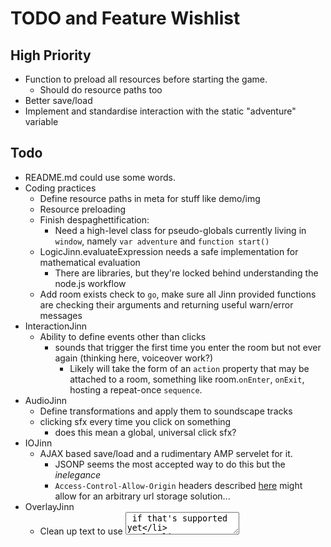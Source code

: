 # TODO and Feature Wishlist

## High Priority
* Function to preload all resources before starting the game.
	* Should do resource paths too
* Better save/load
* Implement and standardise interaction with the static "adventure" variable

## Todo
* README.md could use some words.
* Coding practices
	* Define resource paths in meta for stuff like demo/img
	* Resource preloading
	* Finish despaghettification:
		* Need a high-level class for pseudo-globals currently living in ``window``, namely ``var adventure`` and ``function start()``
	* LogicJinn.evaluateExpression needs a safe implementation for mathematical evaluation
		* There are libraries, but they're locked behind understanding the node.js workflow
	* Add room exists check to ``go``, make sure all Jinn provided functions are checking their arguments and returning useful warn/error messages
* InteractionJinn
	* Ability to define events other than clicks
		* sounds that trigger the first time you enter the room but not ever again (thinking here, voiceover work?)
			* Likely will take the form of an ``action`` property that may be attached to a room, something like room.``onEnter``, ``onExit``, hosting a repeat-once ``sequence``.
* AudioJinn
	* Define transformations and apply them to soundscape tracks
	* clicking sfx every time you click on something
		* does this mean a global, universal click sfx?
* IOJinn
	* AJAX based save/load and a rudimentary AMP servelet for it.
		* JSONP seems the most accepted way to do this but the *inelegance*
		* ``Access-Control-Allow-Origin`` headers described [here](https://stackoverflow.com/questions/3506208/jquery-ajax-cross-domain) might allow for an arbitrary url storage solution...
* OverlayJinn
	* Clean up text to use <textarea> if that's supported yet
* RoomJinn
	* Rename to NavigationJinn
	* ``backtrack`` action
		* Either a ``back`` action or a parameter for ``go``
		* add it to RoomJinn / NavigationJinn, have it keep a stack of ``go``s
		* per-room option to override designated back button with a substitute action
			* Something like "onBacktrack, do ACTION, allowBacktrack = true|false"
		* Action availability should be configurable globally too
	* Presentational sugar
		* "dissolve" transition between screens using [mask](https://developer.mozilla.org/en-US/docs/Web/CSS/mask) and [mask-image](https://developer.mozilla.org/en-US/docs/Web/CSS/mask-image)

## Reevaluate
* a dedicated back button that sends you back to the previous place you were, since it turns out it's hard to find pictures with at least one entrance and exit in-photo

## On hold
* Authoring tools are on-hold. In the meantime, the  JSON editor [here](http://jeremydorn.com/json-editor/) can accept a custom schema; use adventure.schema.json to get a nice drill-down property editor for the whole adventure.

## Authoring tools (on hold)
* UI
	* Make sidebars toggleable
	* Flexbox chicanery to easily change the editor's view to highlight a certain panel, if that seems necessary
	* "Room List" sidebar
		* textbox insta-filter for finding by id *quickly*
		* Drag room to editing area to quickly make a go hotspot
	* "Room properties" sidebar
		* edit key/id, ~~img~~, add and configure hotspots
			* dynamic, drillable hotspot properties
			* define property schema, which properties can go on what
		* at-a-glance room states for inbound and outbound edges
* Functionality
	* Pack editor high-level functionality into a Jinn
	* IOJinn should add support for AJAX based save/load.
* "Editor" room view
	* Cleaner hotspot editing
		* Alt+Click polygon edges to add vert
		* Alt+Click polygon vert to remove it
		* Pseudo-root handle for Polygons, translated in toCoords
		* Better visual connection between active hotspot in window and in properties
			* Maybe even have Properties *only* show properties for a selected hotspot, like Flash?
	* Shortcut key to "create hotspot to last room"

## Done
* ~~Finish cleaning up the loose spaghetti~~ Got the worst of it
* ~~one-shot sfx when you click on something? like, imagining a dull thud when you touch the Orb in the den~~ Doable with a non-repeating sequence
* ~~Define and use variables and logic when defining adventure~~
* ~~Define 'sequence' objects to chain multiple click objects together with rules for repetition~~
* ~~HUD text pop-up event~~, or just a hovering image in general.
* ~~customizable pointers~~
* ~~PROPER class-based customizable pointers~~
* ~~prevent players from using the tab functionality to find hotspots~~
* ~~Use jQuery binds instead of href="javascript:function(args)"~~
* Editor mode
	* ~~Thumbnail all rooms in Room List sidebar~~
	* ~~Represent hotspots in this mode with interactive pieces within the SVG overlay~~
		* ~~Implement visible hotspots in the overlay SVG~~
		* ~~Implement handles for editable hotspots~~
		* ~~Handles define allowed movement: bound X, bound Y, unbound~~
	* ~~Bind hotspot movement to the corresponding values in ``hotspot.area`` directly.~~
	* ~~Modifier key or right click to "follow hotspot" in the editor~~
* Audio
	* ~~clean looping~~
	* ~~ability to play multiple tracks (ie, music and bird sfx) at the same time~~
	* ~~can change music when you enter a new room or keep it running without starting over~~
	* ~~sfx on click~~
* ~~Clean up most of the spaghetti in the window, incorporate it into appropriate classes.~~
